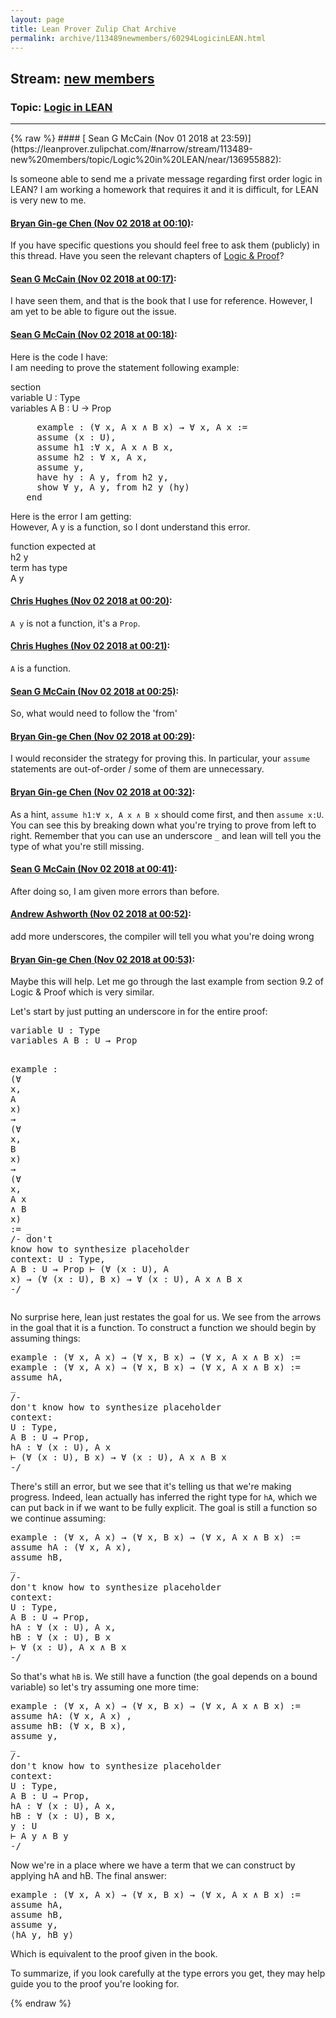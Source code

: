 ```yaml
---
layout: page
title: Lean Prover Zulip Chat Archive 
permalink: archive/113489newmembers/60294LogicinLEAN.html
---
```


## Stream: [new members](https://leanprover-community.github.io/archive/113489newmembers/index.html)
### Topic: [Logic in LEAN](https://leanprover-community.github.io/archive/113489newmembers/60294LogicinLEAN.html)

---

<base href="https://leanprover.zulipchat.com">
{% raw %}
#### [ Sean G McCain (Nov 01 2018 at 23:59)](https://leanprover.zulipchat.com/#narrow/stream/113489-new%20members/topic/Logic%20in%20LEAN/near/136955882):
<p>Is someone able to send me a private message regarding first order logic in LEAN? I am working a homework that requires it and it is difficult, for LEAN is very new to me.</p>

#### [ Bryan Gin-ge Chen (Nov 02 2018 at 00:10)](https://leanprover.zulipchat.com/#narrow/stream/113489-new%20members/topic/Logic%20in%20LEAN/near/136956419):
<p>If you have specific questions you should feel free to ask them (publicly) in this thread. Have you seen the relevant chapters of <a href="http://avigad.github.io/logic_and_proof/first_order_logic.html" target="_blank" title="http://avigad.github.io/logic_and_proof/first_order_logic.html">Logic &amp; Proof</a>?</p>

#### [ Sean G McCain (Nov 02 2018 at 00:17)](https://leanprover.zulipchat.com/#narrow/stream/113489-new%20members/topic/Logic%20in%20LEAN/near/136956754):
<p>I have seen them, and that is the book that I use for reference. However, I am yet to be able to figure out the issue.</p>

#### [ Sean G McCain (Nov 02 2018 at 00:18)](https://leanprover.zulipchat.com/#narrow/stream/113489-new%20members/topic/Logic%20in%20LEAN/near/136956856):
<p>Here is the code I have: <br>
I am needing to prove the statement following example:</p>
<p>section<br>
         variable U : Type<br>
         variables A B : U → Prop</p>
<div class="codehilite"><pre><span></span>     example : (∀ x, A x ∧ B x) → ∀ x, A x :=
     assume (x : U),
     assume h1 :∀ x, A x ∧ B x,
     assume h2 : ∀ x, A x,
     assume y,
     have hy : A y, from h2 y,
     show ∀ y, A y, from h2 y (hy) 
   end
</pre></div>


<p>Here is the error  I am getting:  <br>
However, A y is a function, so I dont understand this error. </p>
<p>function expected at<br>
  h2 y<br>
term has type<br>
  A y</p>

#### [ Chris Hughes (Nov 02 2018 at 00:20)](https://leanprover.zulipchat.com/#narrow/stream/113489-new%20members/topic/Logic%20in%20LEAN/near/136956965):
<p><code>A y</code> is not a function, it's a <code>Prop</code>.</p>

#### [ Chris Hughes (Nov 02 2018 at 00:21)](https://leanprover.zulipchat.com/#narrow/stream/113489-new%20members/topic/Logic%20in%20LEAN/near/136956985):
<p><code>A</code> is a function.</p>

#### [ Sean G McCain (Nov 02 2018 at 00:25)](https://leanprover.zulipchat.com/#narrow/stream/113489-new%20members/topic/Logic%20in%20LEAN/near/136957170):
<p>So, what would need to follow the 'from'</p>

#### [ Bryan Gin-ge Chen (Nov 02 2018 at 00:29)](https://leanprover.zulipchat.com/#narrow/stream/113489-new%20members/topic/Logic%20in%20LEAN/near/136957338):
<p>I would reconsider the strategy for proving this. In particular, your <code>assume</code> statements are out-of-order / some of them are unnecessary.</p>

#### [ Bryan Gin-ge Chen (Nov 02 2018 at 00:32)](https://leanprover.zulipchat.com/#narrow/stream/113489-new%20members/topic/Logic%20in%20LEAN/near/136957526):
<p>As a hint, <code>assume h1:∀ x, A x ∧ B x</code> should come first, and then <code>assume x:U</code>. You can see this by breaking down what you're trying to prove from left to right. Remember that you can use an underscore <code>_</code> and lean will tell you the type of what you're still missing.</p>

#### [ Sean G McCain (Nov 02 2018 at 00:41)](https://leanprover.zulipchat.com/#narrow/stream/113489-new%20members/topic/Logic%20in%20LEAN/near/136958036):
<p>After doing so, I am given more errors than before.</p>

#### [ Andrew Ashworth (Nov 02 2018 at 00:52)](https://leanprover.zulipchat.com/#narrow/stream/113489-new%20members/topic/Logic%20in%20LEAN/near/136958542):
<p>add more underscores, the compiler will tell you what you're doing wrong</p>

#### [ Bryan Gin-ge Chen (Nov 02 2018 at 00:53)](https://leanprover.zulipchat.com/#narrow/stream/113489-new%20members/topic/Logic%20in%20LEAN/near/136958565):
<p>Maybe this will help. Let me go through the last example from section 9.2 of Logic &amp; Proof which is very similar. </p>
<p>Let's start by just putting an underscore in for the entire proof:</p>
<div class="codehilite"><pre><span></span><span class="kn">variable</span> <span class="n">U</span> <span class="o">:</span> <span class="kt">Type</span>
<span class="kn">variables</span> <span class="n">A</span> <span class="n">B</span> <span class="o">:</span> <span class="n">U</span> <span class="bp">→</span> <span class="kt">Prop</span>

<span class="kn">example</span> <span class="o">:</span> <span class="o">(</span><span class="bp">∀</span> <span class="n">x</span><span class="o">,</span> <span class="n">A</span> <span class="n">x</span><span class="o">)</span> <span class="bp">→</span> <span class="o">(</span><span class="bp">∀</span> <span class="n">x</span><span class="o">,</span> <span class="n">B</span> <span class="n">x</span><span class="o">)</span> <span class="bp">→</span> <span class="o">(</span><span class="bp">∀</span> <span class="n">x</span><span class="o">,</span> <span class="n">A</span> <span class="n">x</span> <span class="bp">∧</span> <span class="n">B</span> <span class="n">x</span><span class="o">)</span> <span class="o">:=</span>
<span class="bp">_</span>
<span class="c">/-</span><span class="cm"></span>
<span class="cm">don&#39;t know how to synthesize placeholder</span>
<span class="cm">context:</span>
<span class="cm">U : Type,</span>
<span class="cm">A B : U → Prop</span>
<span class="cm">⊢ (∀ (x : U), A x) → (∀ (x : U), B x) → ∀ (x : U), A x ∧ B x</span>
<span class="cm">-/</span>
</pre></div>


<p>No surprise here, lean just restates the goal for us. We see from the arrows in the goal that it is a function. To construct a function we should begin by assuming things:</p>
<div class="codehilite"><pre><span></span><span class="kn">example</span> <span class="o">:</span> <span class="o">(</span><span class="bp">∀</span> <span class="n">x</span><span class="o">,</span> <span class="n">A</span> <span class="n">x</span><span class="o">)</span> <span class="bp">→</span> <span class="o">(</span><span class="bp">∀</span> <span class="n">x</span><span class="o">,</span> <span class="n">B</span> <span class="n">x</span><span class="o">)</span> <span class="bp">→</span> <span class="o">(</span><span class="bp">∀</span> <span class="n">x</span><span class="o">,</span> <span class="n">A</span> <span class="n">x</span> <span class="bp">∧</span> <span class="n">B</span> <span class="n">x</span><span class="o">)</span> <span class="o">:=</span>
<span class="kn">example</span> <span class="o">:</span> <span class="o">(</span><span class="bp">∀</span> <span class="n">x</span><span class="o">,</span> <span class="n">A</span> <span class="n">x</span><span class="o">)</span> <span class="bp">→</span> <span class="o">(</span><span class="bp">∀</span> <span class="n">x</span><span class="o">,</span> <span class="n">B</span> <span class="n">x</span><span class="o">)</span> <span class="bp">→</span> <span class="o">(</span><span class="bp">∀</span> <span class="n">x</span><span class="o">,</span> <span class="n">A</span> <span class="n">x</span> <span class="bp">∧</span> <span class="n">B</span> <span class="n">x</span><span class="o">)</span> <span class="o">:=</span>
<span class="k">assume</span> <span class="n">hA</span><span class="o">,</span>
<span class="bp">_</span>
<span class="c">/-</span><span class="cm"></span>
<span class="cm">don&#39;t know how to synthesize placeholder</span>
<span class="cm">context:</span>
<span class="cm">U : Type,</span>
<span class="cm">A B : U → Prop,</span>
<span class="cm">hA : ∀ (x : U), A x</span>
<span class="cm">⊢ (∀ (x : U), B x) → ∀ (x : U), A x ∧ B x</span>
<span class="cm">-/</span>
</pre></div>


<p>There's still an error, but we see that it's telling us that we're making progress. Indeed, lean actually has inferred the right type for <code>hA</code>, which we can put back in if we want to be fully explicit. The goal is still a function so we continue assuming:</p>
<div class="codehilite"><pre><span></span><span class="kn">example</span> <span class="o">:</span> <span class="o">(</span><span class="bp">∀</span> <span class="n">x</span><span class="o">,</span> <span class="n">A</span> <span class="n">x</span><span class="o">)</span> <span class="bp">→</span> <span class="o">(</span><span class="bp">∀</span> <span class="n">x</span><span class="o">,</span> <span class="n">B</span> <span class="n">x</span><span class="o">)</span> <span class="bp">→</span> <span class="o">(</span><span class="bp">∀</span> <span class="n">x</span><span class="o">,</span> <span class="n">A</span> <span class="n">x</span> <span class="bp">∧</span> <span class="n">B</span> <span class="n">x</span><span class="o">)</span> <span class="o">:=</span>
<span class="k">assume</span> <span class="n">hA</span> <span class="o">:</span> <span class="o">(</span><span class="bp">∀</span> <span class="n">x</span><span class="o">,</span> <span class="n">A</span> <span class="n">x</span><span class="o">),</span>
<span class="k">assume</span> <span class="n">hB</span><span class="o">,</span>
<span class="bp">_</span>
<span class="c">/-</span><span class="cm"></span>
<span class="cm">don&#39;t know how to synthesize placeholder</span>
<span class="cm">context:</span>
<span class="cm">U : Type,</span>
<span class="cm">A B : U → Prop,</span>
<span class="cm">hA : ∀ (x : U), A x,</span>
<span class="cm">hB : ∀ (x : U), B x</span>
<span class="cm">⊢ ∀ (x : U), A x ∧ B x</span>
<span class="cm">-/</span>
</pre></div>


<p>So that's what <code>hB</code> is. We still have a function (the goal depends on a bound variable) so let's try assuming one more time:</p>
<div class="codehilite"><pre><span></span><span class="kn">example</span> <span class="o">:</span> <span class="o">(</span><span class="bp">∀</span> <span class="n">x</span><span class="o">,</span> <span class="n">A</span> <span class="n">x</span><span class="o">)</span> <span class="bp">→</span> <span class="o">(</span><span class="bp">∀</span> <span class="n">x</span><span class="o">,</span> <span class="n">B</span> <span class="n">x</span><span class="o">)</span> <span class="bp">→</span> <span class="o">(</span><span class="bp">∀</span> <span class="n">x</span><span class="o">,</span> <span class="n">A</span> <span class="n">x</span> <span class="bp">∧</span> <span class="n">B</span> <span class="n">x</span><span class="o">)</span> <span class="o">:=</span>
<span class="k">assume</span> <span class="n">hA</span><span class="o">:</span> <span class="o">(</span><span class="bp">∀</span> <span class="n">x</span><span class="o">,</span> <span class="n">A</span> <span class="n">x</span><span class="o">)</span> <span class="o">,</span>
<span class="k">assume</span> <span class="n">hB</span><span class="o">:</span> <span class="o">(</span><span class="bp">∀</span> <span class="n">x</span><span class="o">,</span> <span class="n">B</span> <span class="n">x</span><span class="o">),</span>
<span class="k">assume</span> <span class="n">y</span><span class="o">,</span>
<span class="bp">_</span>
<span class="c">/-</span><span class="cm"></span>
<span class="cm">don&#39;t know how to synthesize placeholder</span>
<span class="cm">context:</span>
<span class="cm">U : Type,</span>
<span class="cm">A B : U → Prop,</span>
<span class="cm">hA : ∀ (x : U), A x,</span>
<span class="cm">hB : ∀ (x : U), B x,</span>
<span class="cm">y : U</span>
<span class="cm">⊢ A y ∧ B y</span>
<span class="cm">-/</span>
</pre></div>


<p>Now we're in a place where we have a term that we can construct by applying hA and hB. The final answer:</p>
<div class="codehilite"><pre><span></span><span class="kn">example</span> <span class="o">:</span> <span class="o">(</span><span class="bp">∀</span> <span class="n">x</span><span class="o">,</span> <span class="n">A</span> <span class="n">x</span><span class="o">)</span> <span class="bp">→</span> <span class="o">(</span><span class="bp">∀</span> <span class="n">x</span><span class="o">,</span> <span class="n">B</span> <span class="n">x</span><span class="o">)</span> <span class="bp">→</span> <span class="o">(</span><span class="bp">∀</span> <span class="n">x</span><span class="o">,</span> <span class="n">A</span> <span class="n">x</span> <span class="bp">∧</span> <span class="n">B</span> <span class="n">x</span><span class="o">)</span> <span class="o">:=</span>
<span class="k">assume</span> <span class="n">hA</span><span class="o">,</span>
<span class="k">assume</span> <span class="n">hB</span><span class="o">,</span>
<span class="k">assume</span> <span class="n">y</span><span class="o">,</span>
<span class="bp">⟨</span><span class="n">hA</span> <span class="n">y</span><span class="o">,</span> <span class="n">hB</span> <span class="n">y</span><span class="bp">⟩</span>
</pre></div>


<p>Which is equivalent to the proof given in the book. </p>
<p>To summarize, if you look carefully at the type errors you get, they may help guide you to the proof you're looking for.</p>


{% endraw %}

